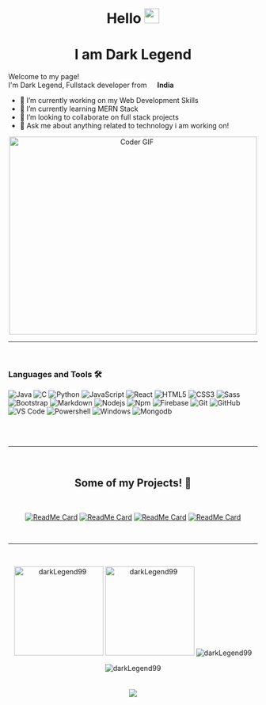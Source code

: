 
<h1 align="center" style="display:'inline';">Hello <img src="https://raw.githubusercontent.com/MartinHeinz/MartinHeinz/master/wave.gif" width="30px"></h1>

<h1 align="center">I am Dark Legend</h1>

<p>Welcome to my page! </br> I'm Dark Legend, Fullstack developer from <img src="https://image.flaticon.com/icons/png/512/555/555462.png" width="13"/> <b>India</b> </p>

<!-- **darkLegend99/darkLegend99** is a ✨ _special_ ✨ repository because its `README.md` (this file) appears on your GitHub profile.

Here are some ideas to get you started: -->

- 🔭 I’m currently working on my Web Development Skills
- 🌱 I’m currently learning MERN Stack
- 👯 I’m looking to collaborate on full stack projects
- 💬 Ask me about anything related to technology i am working on!

 <p align="center">

  <img src="https://media.giphy.com/media/SWoSkN6DxTszqIKEqv/giphy.gif" alt="Coder GIF" width="500" height="400">
  
</p>
<hr>
<Br>

### Languages and Tools 🛠 

![Java](http://img.shields.io/badge/-Java-5B4638?style=flat-square&logo=java&logoColor=ffffff)
![C](http://img.shields.io/badge/-C-A8B9CC?style=flat-square&logo=c&logoColor=ffffff)
![Python](http://img.shields.io/badge/-Python-3776AB?style=flat-square&logo=python&logoColor=ffffff)
![JavaScript](https://img.shields.io/badge/-JavaScript-%23F7DF1C?style=flat-square&logo=javascript&logoColor=000000&labelColor=%23F7DF1C&color=%23FFCE5A)
![React](https://img.shields.io/badge/-React-61DAFB?style=flat-square&logo=react&logoColor=ffffff)
![HTML5](https://img.shields.io/badge/-HTML5-%23E44D27?style=flat-square&logo=html5&logoColor=ffffff)
![CSS3](https://img.shields.io/badge/-CSS3-%231572B6?style=flat-square&logo=css3)
![Sass](https://img.shields.io/badge/-Sass-%23CC6699?style=flat-square&logo=sass&logoColor=ffffff)
![Bootstrap](https://img.shields.io/badge/-Bootstrap-563D7C?style=flat-square&logo=Bootstrap)
![Markdown](https://img.shields.io/badge/-Markdown-000000?style=flat-square&logo=markdown)
![Nodejs](https://img.shields.io/badge/-Nodejs-339933?style=flat-square&logo=Node.js&logoColor=ffffff)
![Npm](https://img.shields.io/badge/-npm-CB3837?style=flat-square&logo=npm)
![Firebase](https://img.shields.io/badge/-Firebase-FFCA28?style=flat-square&logo=firebase&logoColor=ffffff) 
![Git](https://img.shields.io/badge/-Git-%23F05032?style=flat-square&logo=git&logoColor=%23ffffff)
![GitHub](https://img.shields.io/badge/-GitHub-181717?style=flat-square&logo=github)
![VS Code](http://img.shields.io/badge/-VS%20Code-007ACC?style=flat-square&logo=visual-studio-code&logoColor=ffffff)
![Powershell](http://img.shields.io/badge/-Powershell-5391FE?style=flat-square&logo=powershell&logoColor=ffffff)
![Windows](http://img.shields.io/badge/-Windows-0078D6?style=flat-square&logo=windows&logoColor=ffffff)
![Mongodb](https://img.shields.io/badge/-Mongodb-61DAFB?style=flat-square&logo=mongodb&logoColor=ffffff)



<br/>

<Br>
<hr>
<Br>
<div align="center">
<h2 align="center">Some of my Projects! 🎨</h2>
<Br>
 
[![ReadMe Card](https://github-readme-stats.vercel.app/api/pin/?username=darkLegend99&repo=Web-Development-Projects)](https://github.com/darkLegend99/Web-Development-Projects)
[![ReadMe Card](https://github-readme-stats.vercel.app/api/pin/?username=darkLegend99&repo=Nodejs-Projects)](https://github.com/darkLegend99/Nodejs-Projects)
[![ReadMe Card](https://github-readme-stats.vercel.app/api/pin/?username=darkLegend99&repo=React-Projects)](https://github.com/darkLegend99/React-Projects)
[![ReadMe Card](https://github-readme-stats.vercel.app/api/pin/?username=darkLegend99&repo=Javascript-Projects)](https://github.com/darkLegend99/Javascript-Projects)

<Br>
</div>
<hr>
<Br>

  
<p align="center">
  <img height="180" src="https://github-readme-stats.vercel.app/api?username=darkLegend99&show_icons=true" alt="darkLegend99">
  <img height="180" src="https://github-readme-stats.vercel.app/api/top-langs/?username=darkLegend99&layout=compact&hide=html" alt="darkLegend99" />
  <img src="https://github-readme-streak-stats.herokuapp.com/?user=darkLegend99&" alt="darkLegend99" />
</p>
<p align="center"> 
  <img src="https://komarev.com/ghpvc/?username=darkLegend99" alt="darkLegend99" />
  <br/>
 <br />
 <br />
 <img src="https://github-profile-trophy.vercel.app/?username=darkLegend99&no-frame=true" />
 <br/>
 <br />
</p>
 


